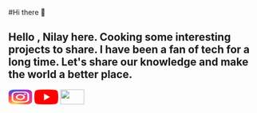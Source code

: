 #Hi there 👋
##  Hello , Nilay here. Cooking some interesting projects to share. I have been a fan of tech for a long time. Let's share our knowledge and make the world a better place.

<a href='https://www.instagram.com/__nilay_paul__/'><img src="https://github.com/49paunilay/49paunilay/blob/master/insta.webp" height="30" width="48"></a><a herf='https://www.youtube.com/watch?v=El3PViHZ3XE'>    <img src="https://github.com/49paunilay/49paunilay/blob/master/y.png" height="30" width="48"> </a><a herf='https://www.hackerrank.com/49paulnilay'>    <img src="https://github.com/49paunilay/49paunilay" height="30" width="48">



